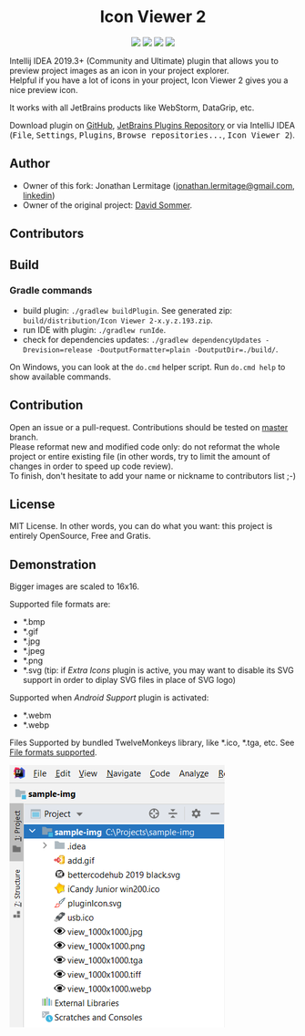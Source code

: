 <h1 align="center">
    Icon Viewer 2
</h1>

<p align="center">
    <a href="https://travis-ci.org/jonathanlermitage/IconViewer"><img src="https://travis-ci.org/jonathanlermitage/IconViewer.svg?branch=master"/></a>
    <a href="https://plugins.jetbrains.com/plugin/13995-icon-viewer-2"><img src="https://img.shields.io/jetbrains/plugin/v/13995-icon-viewer-2.svg"/></a>
    <a href="https://plugins.jetbrains.com/plugin/13995-icon-viewer-2"><img src="https://img.shields.io/jetbrains/plugin/d/13995-icon-viewer-2.svg"/></a>
    <a href="https://github.com/jonathanlermitage/IconViewer/blob/master/LICENSE.txt"><img src="https://img.shields.io/github/license/jonathanlermitage/IconViewer.svg"/></a>
</p>

Intellij IDEA 2019.3+  (Community and Ultimate) plugin that allows you to preview project images as an icon in your project explorer.  
Helpful if you have a lot of icons in your project, Icon Viewer 2 gives you a nice preview icon. 
  
It works with all JetBrains products like WebStorm, DataGrip, etc.

Download plugin on [GitHub](https://github.com/jonathanlermitage/IconViewer/releases), [JetBrains Plugins Repository](https://plugins.jetbrains.com/plugin/13995-icon-viewer-2) or via IntelliJ IDEA (<kbd>File</kbd>, <kbd>Settings</kbd>, <kbd>Plugins</kbd>, <kbd>Browse repositories...</kbd>, <kbd>Icon Viewer 2</kbd>).

## Author

* Owner of this fork: Jonathan Lermitage (<jonathan.lermitage@gmail.com>, [linkedin](https://www.linkedin.com/in/jonathan-lermitage-092711142/))
* Owner of the original project: [David Sommer](https://github.com/davidsommer/IconViewer).

## Contributors

## Build

### Gradle commands

* build plugin: `./gradlew buildPlugin`. See generated zip: `build/distribution/Icon Viewer 2-x.y.z.193.zip`.
* run IDE with plugin: `./gradlew runIde`.
* check for dependencies updates: `./gradlew dependencyUpdates -Drevision=release -DoutputFormatter=plain -DoutputDir=./build/`.

On Windows, you can look at the `do.cmd` helper script. Run `do.cmd help` to show available commands.

## Contribution

Open an issue or a pull-request. Contributions should be tested on [master](https://github.com/jonathanlermitage/IconViewer) branch.  
Please reformat new and modified code only: do not reformat the whole project or entire existing file (in other words, try to limit the amount of changes in order to speed up code review).  
To finish, don't hesitate to add your name or nickname to contributors list ;-)

## License

MIT License. In other words, you can do what you want: this project is entirely OpenSource, Free and Gratis.

## Demonstration

Bigger images are scaled to 16x16.

Supported file formats are:

 - *.bmp
 - *.gif
 - *.jpg
 - *.jpeg
 - *.png 
 - *.svg (tip: if *Extra Icons* plugin is active, you may want to disable its SVG support in order to diplay SVG files in place of SVG logo)
 
Supported when *Android Support* plugin is activated:

 - *.webm
 - *.webp
 
Files Supported by bundled TwelveMonkeys library, like *.ico, *.tga, etc. See [File formats supported](https://github.com/haraldk/TwelveMonkeys#file-formats-supported).
 
![screeshot](misc/screenshot.png)

